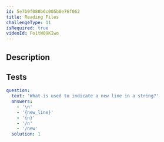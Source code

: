 ```yaml
---
id: 5e7b9f080b6c005b0e76f062
title: Reading Files
challengeType: 11
isRequired: true
videoId: Fo1tW09KIwo
---
```


## Description
<section id='description'>

</section>

## Tests
<section id='tests'>

```yml
question:
  text: 'What is used to indicate a new line in a string?'
  answers:
    - '\n'
    - '{new_line}'
    - '{n}'
    - '/n'
    - '/new'
  solution: 1
  
```

</section>
